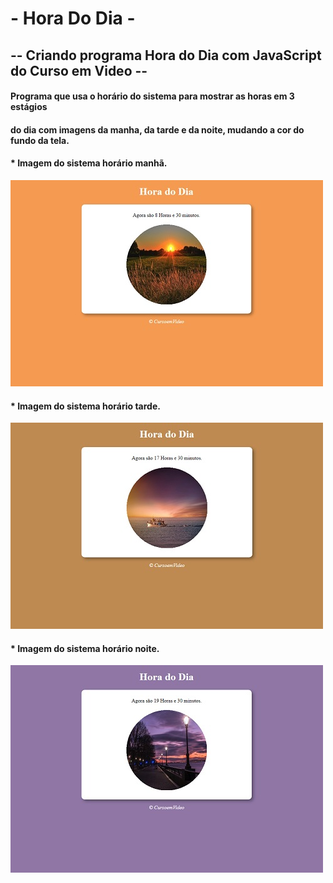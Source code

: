 #  -                         Hora Do Dia                              -
## -- Criando programa Hora do Dia com JavaScript  do Curso em Video --
#### Programa que usa o horário do sistema para mostrar as horas em 3 estágios 
#### do dia com imagens da manha, da tarde e da noite, mudando a cor do fundo da tela.

#### * Imagem  do sistema horário manhã.
 ![imagem manha](https://github.com/NivaldoCouto/HoraDoDia/blob/main/hora-dia1.jpg)
 
#### * Imagem  do sistema horário tarde.
![imagem tarde](https://github.com/NivaldoCouto/HoraDoDia/blob/main/hora-dia2.jpg)

#### * Imagem  do sistema horário noite.
![imagem tarde](https://github.com/NivaldoCouto/HoraDoDia/blob/main/hora-dia3.jpg)
 

